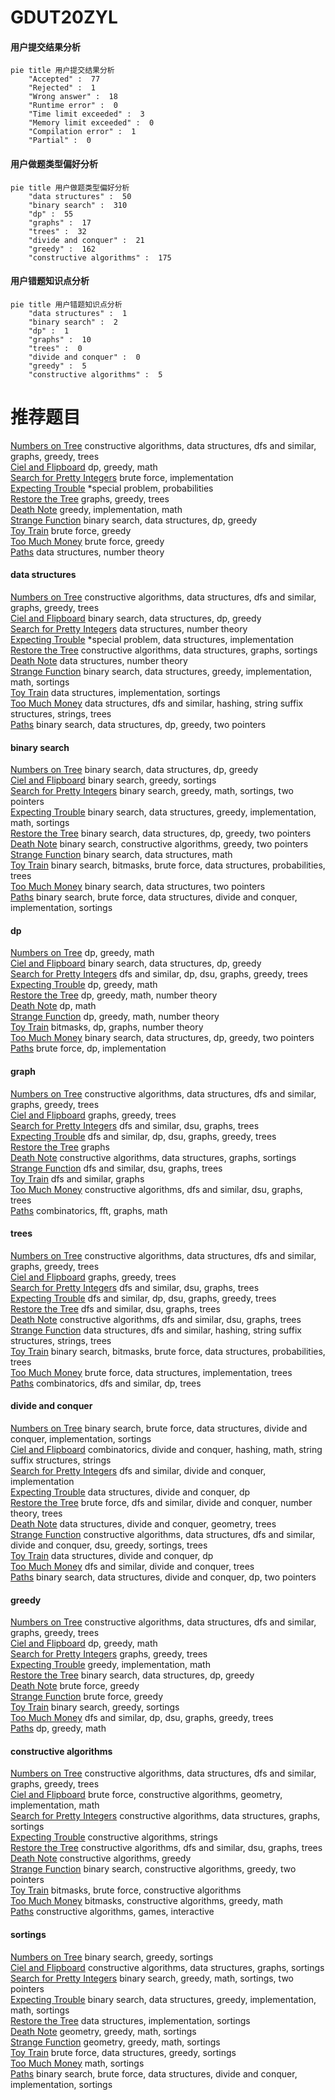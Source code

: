 # GDUT20ZYL
<!-- tabs:start -->
#### **用户提交结果分析**

```mermaid
pie title 用户提交结果分析
    "Accepted" :  77
    "Rejected" :  1
    "Wrong answer" :  18
    "Runtime error" :  0
    "Time limit exceeded" :  3
    "Memory limit exceeded" :  0
    "Compilation error" :  1
    "Partial" :  0
```
#### **用户做题类型偏好分析**

```mermaid
pie title 用户做题类型偏好分析
    "data structures" :  50
    "binary search" :  310
    "dp" :  55
    "graphs" :  17
    "trees" :  32
    "divide and conquer" :  21
    "greedy" :  162
    "constructive algorithms" :  175
```
#### **用户错题知识点分析**

```mermaid
pie title 用户错题知识点分析
    "data structures" :  1
    "binary search" :  2
    "dp" :  1
    "graphs" :  10
    "trees" :  0
    "divide and conquer" :  0
    "greedy" :  5
    "constructive algorithms" :  5
```
<!-- tabs:end -->
# 推荐题目
[Numbers on Tree](http://codeforces.com/problemset/problem/1286/B)		constructive algorithms,
                        data structures,
                        dfs and similar,
                        graphs,
                        greedy,
                        trees		  
[Ciel and Flipboard](http://codeforces.com/problemset/problem/321/D)		dp,
                        greedy,
                        math		  
[Search for Pretty Integers](https://codeforces.com/contest/872/problem/A)		brute force,
                        implementation		  
[Expecting Trouble](http://codeforces.com/problemset/problem/345/A)		*special problem,
                        probabilities		  
[Restore the Tree](http://codeforces.com/problemset/problem/871/E)		graphs,
                        greedy,
                        trees		  
[Death Note](http://codeforces.com/problemset/problem/1016/A)		greedy,
                        implementation,
                        math		  
[Strange Function](http://codeforces.com/problemset/problem/1334/F)		binary search,
                        data structures,
                        dp,
                        greedy		  
[Toy Train](http://codeforces.com/problemset/problem/1129/A2)		brute force,
                        greedy		  
[Too Much Money](http://codeforces.com/problemset/problem/725/E)		brute force,
                        greedy		  
[Paths](https://codeforces.com/contest/871/problem/D)		data structures,
                        number theory		  
<!-- tabs:start -->
#### **data structures**
[Numbers on Tree](http://codeforces.com/problemset/problem/1286/B)		constructive algorithms,
                        data structures,
                        dfs and similar,
                        graphs,
                        greedy,
                        trees		  
[Ciel and Flipboard](http://codeforces.com/problemset/problem/1334/F)		binary search,
                        data structures,
                        dp,
                        greedy		  
[Search for Pretty Integers](https://codeforces.com/contest/871/problem/D)		data structures,
                        number theory		  
[Expecting Trouble](http://codeforces.com/problemset/problem/523/D)		*special problem,
                        data structures,
                        implementation		  
[Restore the Tree](http://codeforces.com/problemset/problem/798/E)		constructive algorithms,
                        data structures,
                        graphs,
                        sortings		  
[Death Note](http://codeforces.com/problemset/problem/870/F)		data structures,
                        number theory		  
[Strange Function](http://codeforces.com/problemset/problem/1398/E)		binary search,
                        data structures,
                        greedy,
                        implementation,
                        math,
                        sortings		  
[Toy Train](https://codeforces.com/contest/860/problem/B)		data structures,
                        implementation,
                        sortings		  
[Too Much Money](http://codeforces.com/problemset/problem/1207/G)		data structures,
                        dfs and similar,
                        hashing,
                        string suffix structures,
                        strings,
                        trees		  
[Paths](http://codeforces.com/problemset/problem/1492/C)		binary search,
                        data structures,
                        dp,
                        greedy,
                        two pointers		  
#### **binary search**
[Numbers on Tree](http://codeforces.com/problemset/problem/1334/F)		binary search,
                        data structures,
                        dp,
                        greedy		  
[Ciel and Flipboard](http://codeforces.com/problemset/problem/73/B)		binary search,
                        greedy,
                        sortings		  
[Search for Pretty Integers](https://codeforces.com/contest/1337/problem/D)		binary search,
                        greedy,
                        math,
                        sortings,
                        two pointers		  
[Expecting Trouble](http://codeforces.com/problemset/problem/1398/E)		binary search,
                        data structures,
                        greedy,
                        implementation,
                        math,
                        sortings		  
[Restore the Tree](http://codeforces.com/problemset/problem/1492/C)		binary search,
                        data structures,
                        dp,
                        greedy,
                        two pointers		  
[Death Note](http://codeforces.com/problemset/problem/1463/D)		binary search,
                        constructive algorithms,
                        greedy,
                        two pointers		  
[Strange Function](http://codeforces.com/problemset/problem/1490/G)		binary search,
                        data structures,
                        math		  
[Toy Train](http://codeforces.com/problemset/problem/1479/D)		binary search,
                        bitmasks,
                        brute force,
                        data structures,
                        probabilities,
                        trees		  
[Too Much Money](http://codeforces.com/problemset/problem/1436/E)		binary search,
                        data structures,
                        two pointers		  
[Paths](http://codeforces.com/problemset/problem/1461/D)		binary search,
                        brute force,
                        data structures,
                        divide and conquer,
                        implementation,
                        sortings		  
#### **dp**
[Numbers on Tree](http://codeforces.com/problemset/problem/321/D)		dp,
                        greedy,
                        math		  
[Ciel and Flipboard](http://codeforces.com/problemset/problem/1334/F)		binary search,
                        data structures,
                        dp,
                        greedy		  
[Search for Pretty Integers](http://codeforces.com/problemset/problem/1220/E)		dfs and similar,
                        dp,
                        dsu,
                        graphs,
                        greedy,
                        trees		  
[Expecting Trouble](https://codeforces.com/contest/604/problem/C)		dp,
                        greedy,
                        math		  
[Restore the Tree](https://codeforces.com/contest/871/problem/A)		dp,
                        greedy,
                        math,
                        number theory		  
[Death Note](http://codeforces.com/problemset/problem/316/D3)		dp,
                        math		  
[Strange Function](http://codeforces.com/problemset/problem/870/C)		dp,
                        greedy,
                        math,
                        number theory		  
[Toy Train](http://codeforces.com/problemset/problem/1497/D)		bitmasks,
                        dp,
                        graphs,
                        number theory		  
[Too Much Money](http://codeforces.com/problemset/problem/1492/C)		binary search,
                        data structures,
                        dp,
                        greedy,
                        two pointers		  
[Paths](https://codeforces.com/contest/1457/problem/C)		brute force,
                        dp,
                        implementation		  
#### **graph**
[Numbers on Tree](http://codeforces.com/problemset/problem/1286/B)		constructive algorithms,
                        data structures,
                        dfs and similar,
                        graphs,
                        greedy,
                        trees		  
[Ciel and Flipboard](http://codeforces.com/problemset/problem/871/E)		graphs,
                        greedy,
                        trees		  
[Search for Pretty Integers](http://codeforces.com/problemset/problem/870/E)		dfs and similar,
                        dsu,
                        graphs,
                        trees		  
[Expecting Trouble](http://codeforces.com/problemset/problem/1220/E)		dfs and similar,
                        dp,
                        dsu,
                        graphs,
                        greedy,
                        trees		  
[Restore the Tree](http://codeforces.com/problemset/problem/1055/A)		graphs		  
[Death Note](http://codeforces.com/problemset/problem/798/E)		constructive algorithms,
                        data structures,
                        graphs,
                        sortings		  
[Strange Function](https://codeforces.com/contest/871/problem/C)		dfs and similar,
                        dsu,
                        graphs,
                        trees		  
[Toy Train](http://codeforces.com/problemset/problem/700/C)		dfs and similar,
                        graphs		  
[Too Much Money](http://codeforces.com/problemset/problem/698/B)		constructive algorithms,
                        dfs and similar,
                        dsu,
                        graphs,
                        trees		  
[Paths](http://codeforces.com/problemset/problem/715/E)		combinatorics,
                        fft,
                        graphs,
                        math		  
#### **trees**
[Numbers on Tree](http://codeforces.com/problemset/problem/1286/B)		constructive algorithms,
                        data structures,
                        dfs and similar,
                        graphs,
                        greedy,
                        trees		  
[Ciel and Flipboard](http://codeforces.com/problemset/problem/871/E)		graphs,
                        greedy,
                        trees		  
[Search for Pretty Integers](http://codeforces.com/problemset/problem/870/E)		dfs and similar,
                        dsu,
                        graphs,
                        trees		  
[Expecting Trouble](http://codeforces.com/problemset/problem/1220/E)		dfs and similar,
                        dp,
                        dsu,
                        graphs,
                        greedy,
                        trees		  
[Restore the Tree](https://codeforces.com/contest/871/problem/C)		dfs and similar,
                        dsu,
                        graphs,
                        trees		  
[Death Note](http://codeforces.com/problemset/problem/698/B)		constructive algorithms,
                        dfs and similar,
                        dsu,
                        graphs,
                        trees		  
[Strange Function](http://codeforces.com/problemset/problem/1207/G)		data structures,
                        dfs and similar,
                        hashing,
                        string suffix structures,
                        strings,
                        trees		  
[Toy Train](http://codeforces.com/problemset/problem/1479/D)		binary search,
                        bitmasks,
                        brute force,
                        data structures,
                        probabilities,
                        trees		  
[Too Much Money](http://codeforces.com/problemset/problem/1511/C)		brute force,
                        data structures,
                        implementation,
                        trees		  
[Paths](http://codeforces.com/problemset/problem/1499/F)		combinatorics,
                        dfs and similar,
                        dp,
                        trees		  
#### **divide and conquer**
[Numbers on Tree](http://codeforces.com/problemset/problem/1461/D)		binary search,
                        brute force,
                        data structures,
                        divide and conquer,
                        implementation,
                        sortings		  
[Ciel and Flipboard](http://codeforces.com/problemset/problem/1466/G)		combinatorics,
                        divide and conquer,
                        hashing,
                        math,
                        string suffix structures,
                        strings		  
[Search for Pretty Integers](http://codeforces.com/problemset/problem/1490/D)		dfs and similar,
                        divide and conquer,
                        implementation		  
[Expecting Trouble](https://codeforces.com/contest/1483/problem/C)		data structures,
                        divide and conquer,
                        dp		  
[Restore the Tree](http://codeforces.com/problemset/problem/1491/E)		brute force,
                        dfs and similar,
                        divide and conquer,
                        number theory,
                        trees		  
[Death Note](http://codeforces.com/problemset/problem/1303/G)		data structures,
                        divide and conquer,
                        geometry,
                        trees		  
[Strange Function](http://codeforces.com/problemset/problem/1494/D)		constructive algorithms,
                        data structures,
                        dfs and similar,
                        divide and conquer,
                        dsu,
                        greedy,
                        sortings,
                        trees		  
[Toy Train](http://codeforces.com/problemset/problem/1482/E)		data structures,
                        divide and conquer,
                        dp		  
[Too Much Money](http://codeforces.com/problemset/problem/566/C)		dfs and similar,
                        divide and conquer,
                        trees		  
[Paths](http://codeforces.com/problemset/problem/1428/F)		binary search,
                        data structures,
                        divide and conquer,
                        dp,
                        two pointers		  
#### **greedy**
[Numbers on Tree](http://codeforces.com/problemset/problem/1286/B)		constructive algorithms,
                        data structures,
                        dfs and similar,
                        graphs,
                        greedy,
                        trees		  
[Ciel and Flipboard](http://codeforces.com/problemset/problem/321/D)		dp,
                        greedy,
                        math		  
[Search for Pretty Integers](http://codeforces.com/problemset/problem/871/E)		graphs,
                        greedy,
                        trees		  
[Expecting Trouble](http://codeforces.com/problemset/problem/1016/A)		greedy,
                        implementation,
                        math		  
[Restore the Tree](http://codeforces.com/problemset/problem/1334/F)		binary search,
                        data structures,
                        dp,
                        greedy		  
[Death Note](http://codeforces.com/problemset/problem/1129/A2)		brute force,
                        greedy		  
[Strange Function](http://codeforces.com/problemset/problem/725/E)		brute force,
                        greedy		  
[Toy Train](http://codeforces.com/problemset/problem/73/B)		binary search,
                        greedy,
                        sortings		  
[Too Much Money](http://codeforces.com/problemset/problem/1220/E)		dfs and similar,
                        dp,
                        dsu,
                        graphs,
                        greedy,
                        trees		  
[Paths](https://codeforces.com/contest/604/problem/C)		dp,
                        greedy,
                        math		  
#### **constructive algorithms**
[Numbers on Tree](http://codeforces.com/problemset/problem/1286/B)		constructive algorithms,
                        data structures,
                        dfs and similar,
                        graphs,
                        greedy,
                        trees		  
[Ciel and Flipboard](http://codeforces.com/problemset/problem/14/C)		brute force,
                        constructive algorithms,
                        geometry,
                        implementation,
                        math		  
[Search for Pretty Integers](http://codeforces.com/problemset/problem/798/E)		constructive algorithms,
                        data structures,
                        graphs,
                        sortings		  
[Expecting Trouble](http://codeforces.com/problemset/problem/802/H)		constructive algorithms,
                        strings		  
[Restore the Tree](http://codeforces.com/problemset/problem/698/B)		constructive algorithms,
                        dfs and similar,
                        dsu,
                        graphs,
                        trees		  
[Death Note](http://codeforces.com/problemset/problem/1493/A)		constructive algorithms,
                        greedy		  
[Strange Function](http://codeforces.com/problemset/problem/1463/D)		binary search,
                        constructive algorithms,
                        greedy,
                        two pointers		  
[Toy Train](https://codeforces.com/contest/1456/problem/B)		bitmasks,
                        brute force,
                        constructive algorithms		  
[Too Much Money](http://codeforces.com/problemset/problem/1492/D)		bitmasks,
                        constructive algorithms,
                        greedy,
                        math		  
[Paths](https://codeforces.com/contest/1504/problem/D)		constructive algorithms,
                        games,
                        interactive		  
#### **sortings**
[Numbers on Tree](http://codeforces.com/problemset/problem/73/B)		binary search,
                        greedy,
                        sortings		  
[Ciel and Flipboard](http://codeforces.com/problemset/problem/798/E)		constructive algorithms,
                        data structures,
                        graphs,
                        sortings		  
[Search for Pretty Integers](https://codeforces.com/contest/1337/problem/D)		binary search,
                        greedy,
                        math,
                        sortings,
                        two pointers		  
[Expecting Trouble](http://codeforces.com/problemset/problem/1398/E)		binary search,
                        data structures,
                        greedy,
                        implementation,
                        math,
                        sortings		  
[Restore the Tree](https://codeforces.com/contest/860/problem/B)		data structures,
                        implementation,
                        sortings		  
[Death Note](https://codeforces.com/contest/1496/problem/C)		geometry,
                        greedy,
                        math,
                        sortings		  
[Strange Function](http://codeforces.com/problemset/problem/1495/A)		geometry,
                        greedy,
                        math,
                        sortings		  
[Toy Train](http://codeforces.com/problemset/problem/1497/A)		brute force,
                        data structures,
                        greedy,
                        sortings		  
[Too Much Money](http://codeforces.com/problemset/problem/1427/A)		math,
                        sortings		  
[Paths](http://codeforces.com/problemset/problem/1461/D)		binary search,
                        brute force,
                        data structures,
                        divide and conquer,
                        implementation,
                        sortings		  
<!-- tabs:end -->
